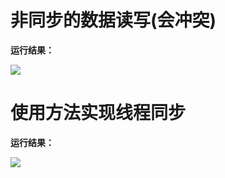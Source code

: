 # 非同步的数据读写(会冲突)

**运行结果：**

<img src="http://image.renkaigis.com/keepcoding/2017110501.png">

# 使用方法实现线程同步

**运行结果：**

<img src="http://image.renkaigis.com/keepcoding/2017110502.png">

